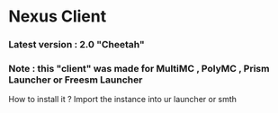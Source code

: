 # Nexus Client
### Latest version : 2.0 "Cheetah"
### Note : this "client" was made for MultiMC , PolyMC , Prism Launcher or Freesm Launcher
How to install it ? 
Import the instance into ur launcher or smth
